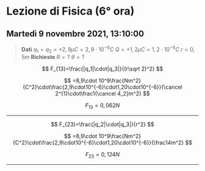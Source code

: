 # Lezione di Fisica (6° ora)
## Martedì 9 novembre 2021, 13:10:00


> **Dati**
> $q_1=q_2=+2,9\mu C=2,9\cdot 10^{-6}C$
> $Q=+1,2\mu C=1,2\cdot 10^{-6}C$
> $r=0,5m$
> **Richieste**
> $R=?$
> $\theta=?$

$$
F_{13}=\frac{|q_1|\cdot|q_3|}{(r\sqrt 2)^2}
$$

$$
=8,9\cdot 10^9\frac{Nm^2}{C^2}\cdot\frac{2,9\cdot10^{-6}\cdot1,20\cdot10^{-6}}{\cancel 2^{1}\cdot\frac1{\cancel 4_2}m^2}
$$

$$
F_{13}=0,062N
$$

---

$$
F_{23}=\frac{|q_2|\cdot|q_3|}{r^2}
$$

$$
=8,9\cdot 10^9\frac{Nm^2}{C^2}\cdot\frac{2,9\cdot10^{-6}\cdot1,20\cdot10^{-6}}{\frac14m^2}
$$

$$
F_{23}=0,124N
$$


---
<!--stackedit_data:
eyJoaXN0b3J5IjpbNzczMDk3MjEzLC0xNzQ3NDUwMzU2XX0=
-->